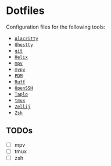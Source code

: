 # Dotfiles

Configuration files for the following tools:

- [`Alacritty`](./alacritty/)
- [`Ghostty`](./ghostty/)
- [`git`](./git/)
- [`Helix`](./helix/)
- [`mpv`](./mpv/)
- [`mypy`](./mypy/)
- [`PDM`](./pdm/)
- [`Ruff`](./ruff/)
- [`OpenSSH`](./ssh/)
- [`Taplo`](./taplo/)
- [`tmux`](./tmux/)
- [`Zellij`](./zellij/)
- [`Zsh`](./zsh/)

## TODOs

- [ ] mpv
- [ ] tmux
- [ ] zsh
